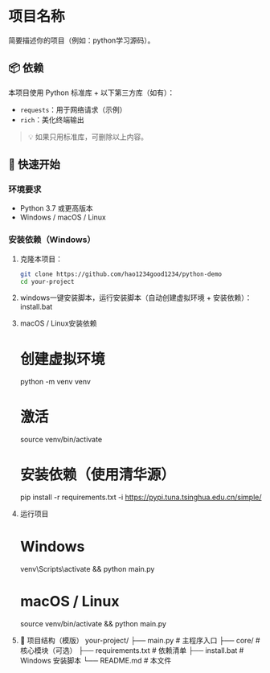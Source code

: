 # 项目名称

简要描述你的项目（例如：python学习源码）。

## 📦 依赖

本项目使用 Python 标准库 + 以下第三方库（如有）：

- `requests`：用于网络请求（示例）
- `rich`：美化终端输出

> 💡 如果只用标准库，可删除以上内容。

## 🚀 快速开始

### 环境要求
- Python 3.7 或更高版本
- Windows / macOS / Linux

### 安装依赖（Windows）

1. 克隆本项目：
   ```bash
   git clone https://github.com/hao1234good1234/python-demo
   cd your-project

2. windows一键安装脚本，运行安装脚本（自动创建虚拟环境 + 安装依赖）：
   install.bat

3. macOS / Linux安装依赖
   # 创建虚拟环境
   python -m venv venv

   # 激活
   source venv/bin/activate

   # 安装依赖（使用清华源）
   pip install -r requirements.txt -i https://pypi.tuna.tsinghua.edu.cn/simple/

4. 运行项目
   # Windows
    venv\Scripts\activate && python main.py

   # macOS / Linux
    source venv/bin/activate && python main.py
5. 📁 项目结构（模版）
    your-project/
    ├── main.py              # 主程序入口
    ├── core/                # 核心模块（可选）
    ├── requirements.txt     # 依赖清单
    ├── install.bat          # Windows 安装脚本
    └── README.md            # 本文件